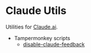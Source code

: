 # Claude Utils

Utilities for [Claude.ai](https://claude.ai).

- Tampermonkey scripts
    - [disable-claude-feedback]()
